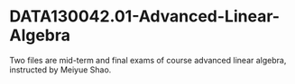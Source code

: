 # DATA130042.01-Advanced-Linear-Algebra
Two files are mid-term and final exams of course advanced linear algebra, instructed by Meiyue Shao.
